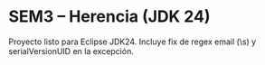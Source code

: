 # SEM3 – Herencia (JDK 24)
Proyecto listo para Eclipse JDK24. Incluye fix de regex email (\\s) y serialVersionUID en la excepción.
